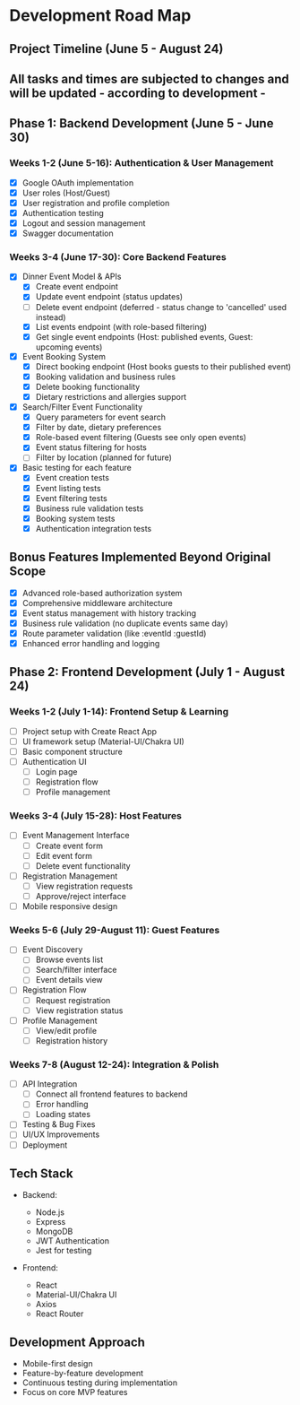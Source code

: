 # Development Road Map

## Project Timeline (June 5 - August 24)

## All tasks and times are subjected to changes and will be updated - according to development -

## Phase 1: Backend Development (June 5 - June 30)

### Weeks 1-2 (June 5-16): Authentication & User Management
- [x] Google OAuth implementation
- [x] User roles (Host/Guest)
- [x] User registration and profile completion
- [x] Authentication testing
- [x] Logout and session management
- [x] Swagger documentation

### Weeks 3-4 (June 17-30): Core Backend Features
- [x] Dinner Event Model & APIs
  - [x] Create event endpoint
  - [x] Update event endpoint (status updates)
  - [ ] Delete event endpoint (deferred - status change to 'cancelled' used instead)
  - [x] List events endpoint (with role-based filtering)
  - [x] Get single event endpoints (Host: published events, Guest: upcoming events)
- [x] Event Booking System 
  - [x] Direct booking endpoint (Host books guests to their published event)
  - [x] Booking validation and business rules
  - [x] Delete booking functionality
  - [x] Dietary restrictions and allergies support
- [x] Search/Filter Event Functionality
  - [x] Query parameters for event search
  - [x] Filter by date, dietary preferences
  - [x] Role-based event filtering (Guests see only open events)
  - [x] Event status filtering for hosts
  - [ ] Filter by location (planned for future)
- [x] Basic testing for each feature
  - [x] Event creation tests
  - [x] Event listing tests  
  - [x] Event filtering tests
  - [x] Business rule validation tests
  - [x] Booking system tests
  - [x] Authentication integration tests

## Bonus Features Implemented Beyond Original Scope
- [x] Advanced role-based authorization system
- [x] Comprehensive middleware architecture
- [x] Event status management with history tracking
- [x] Business rule validation (no duplicate events same day)
- [x] Route parameter validation (like :eventId :guestId)
- [x] Enhanced error handling and logging

## Phase 2: Frontend Development (July 1 - August 24)

### Weeks 1-2 (July 1-14): Frontend Setup & Learning
- [ ] Project setup with Create React App
- [ ] UI framework setup (Material-UI/Chakra UI)
- [ ] Basic component structure
- [ ] Authentication UI
  - [ ] Login page
  - [ ] Registration flow
  - [ ] Profile management

### Weeks 3-4 (July 15-28): Host Features
- [ ] Event Management Interface
  - [ ] Create event form
  - [ ] Edit event form
  - [ ] Delete event functionality
- [ ] Registration Management
  - [ ] View registration requests
  - [ ] Approve/reject interface
- [ ] Mobile responsive design

### Weeks 5-6 (July 29-August 11): Guest Features
- [ ] Event Discovery
  - [ ] Browse events list
  - [ ] Search/filter interface
  - [ ] Event details view
- [ ] Registration Flow
  - [ ] Request registration
  - [ ] View registration status
- [ ] Profile Management
  - [ ] View/edit profile
  - [ ] Registration history

### Weeks 7-8 (August 12-24): Integration & Polish
- [ ] API Integration
  - [ ] Connect all frontend features to backend
  - [ ] Error handling
  - [ ] Loading states
- [ ] Testing & Bug Fixes
- [ ] UI/UX Improvements
- [ ] Deployment

## Tech Stack
- Backend:
  - Node.js
  - Express
  - MongoDB
  - JWT Authentication
  - Jest for testing

- Frontend:
  - React
  - Material-UI/Chakra UI
  - Axios
  - React Router

## Development Approach
- Mobile-first design
- Feature-by-feature development
- Continuous testing during implementation
- Focus on core MVP features
